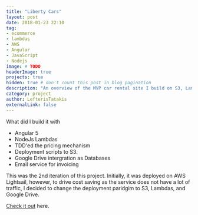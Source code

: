 ```yaml
---
title: "Liberty Cars"
layout: post
date: 2018-01-23 22:10
tag: 
- ecommerce
- lambdas
- AWS
- Angular
- JavaScript
- Nodejs
image: # TODO
headerImage: true
projects: true
hidden: true # don't count this post in blog pagination
description: "An overview of the MVP car rental site I build on S3, Lambda and has Google Drive as a DB"
category: project
author: LefterisTatakis
externalLink: false
---
```



What did I build it with

- Angular 5
- NodeJs Lambdas
- TDD'ed the pricing mechanism
- Deployment scripts to S3.
- Google Drive intergration as Databases
- Email service for invoicing

This was the 2nd iteration of this project. Initially, it was deployed on AWS Lightsail, however, to drive cost saving as the service does not have a lot of traffic, I decided to change the deployment paridgim to S3, Lambdas, and Google Drive.

[Check it out](https://www.libertycars.gr) here.

